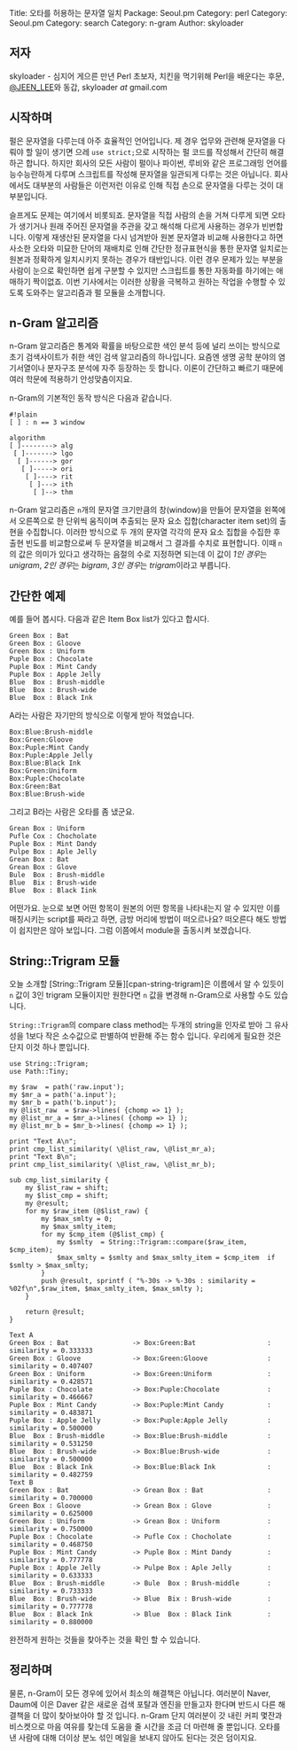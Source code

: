Title: 오타를 허용하는 문자열 일치
Package: Seoul.pm
Category: perl
Category: Seoul.pm
Category: search
Category: n-gram
Author: skyloader

저자
-----

skyloader - 심지어 게으른 만년 Perl 초보자, 치킨을 먹기위해 Perl을 배운다는 후문,
[@JEEN_LEE][twitter-jeen_lee]와 동갑, skyloader _at_ gmail.com


시작하며
---------

펄은 문자열을 다루는데 아주 효율적인 언어입니다.
제 경우 업무와 관련해 문자열을 다뤄야 할 일이 생기면 으레
`use strict;`으로 시작하는 펄 코드를 작성해서 간단히 해결하곤 합니다.
하지만 회사의 모든 사람이 펄이나 파이썬, 루비와 같은 프로그래밍 언어를
능수능란하게 다루며 스크립트를 작성해 문자열을 일관되게 다루는 것은 아닙니다.
회사에서도 대부분의 사람들은 이런저런 이유로 인해 직접 손으로 문자열을 다루는 것이 대부분입니다.

슬프게도 문제는 여기에서 비롯되죠.
문자열을 직접 사람의 손을 거쳐 다루게 되면 오타가 생기거나
원래 주어진 문자열을 주관을 갖고 해석해 다르게 사용하는 경우가 빈번합니다.
이렇게 재생산된 문자열을 다시 넘겨받아 원본 문자열과 비교해 사용한다고 하면
사소한 오타와 미묘한 단어의 재배치로 인해 간단한 정규표현식을 통한 문자열 일치로는
원본과 정확하게 일치시키지 못하는 경우가 태반입니다.
이런 경우 문제가 있는 부분을 사람이 눈으로 확인하면 쉽게 구분할 수 있지만
스크립트를 통한 자동화를 하기에는 애매하기 짝이없죠.
이번 기사에서는 이러한 상황을 극복하고 원하는 작업을 수행할 수 있도록 도와주는 알고리즘과 펄 모듈을 소개합니다.


n-Gram 알고리즘
----------------

n-Gram 알고리즘은 통계와 확률을 바탕으로한 색인 분석 등에 널리 쓰이는
방식으로 초기 검색사이트가 취한 색인 검색 알고리즘의 하나입니다.
요즘엔 생명 공학 분야의 염기서열이나 분자구조 분석에 자주 등장하는 듯 합니다.
이론이 간단하고 빠르기 때문에 여러 학문에 적용하기 안성맞춤이지요.

n-Gram의 기본적인 동작 방식은 다음과 같습니다.

    #!plain
    [ ] : n == 3 window

    algorithm
    [ ]--------> alg
     [ ]-------> lgo
      [ ]------> gor
       [ ]-----> ori
        [ ]----> rit
         [ ]---> ith
          [ ]--> thm

n-Gram 알고리즘은 `n`개의 문자열 크기만큼의 창(window)을 만들어 문자열을 왼쪽에서 오른쪽으로
한 단위씩 움직이며 추출되는 문자 요소 집합(character item set)의 출현을 수집합니다.
이러한 방식으로 두 개의 문자열 각각의 문자 요소 집합을 수집한 후
출현 빈도를 비교함으로써 두 문자열을 비교해서 그 결과를 수치로 표현합니다.
이때 `n`의 값은 의미가 있다고 생각하는 음절의 수로 지정하면 되는데
이 값이 *1인 경우*는 *unigram*, *2인 경우*는 *bigram*, *3인 경우*는 *trigram*이라고 부릅니다.


간단한 예제
------------

예를 들어 봅시다.
다음과 같은 Item Box list가 있다고 합시다.

```
Green Box : Bat
Green Box : Gloove
Green Box : Uniform
Puple Box : Chocolate
Puple Box : Mint Candy
Puple Box : Apple Jelly
Blue  Box : Brush-middle
Blue  Box : Brush-wide
Blue  Box : Black Ink
```

A라는 사람은 자기만의 방식으로 이렇게 받아 적었습니다.

```
Box:Blue:Brush-middle
Box:Green:Gloove
Box:Puple:Mint Candy
Box:Puple:Apple Jelly
Box:Blue:Black Ink
Box:Green:Uniform
Box:Puple:Chocolate
Box:Green:Bat
Box:Blue:Brush-wide
```

그리고 B라는 사람은 오타를 좀 냈군요.

```
Grean Box : Uniform
Pufle Cox : Chocholate
Puple Box : Mint Dandy
Pulpe Box : Aple Jelly
Grean Box : Bat
Grean Box : Glove
Bule  Box : Brush-middle
Blue  Bix : Brush-wide
Blue  Box : Black Iink
```

어떤가요. 눈으로 보면 어떤 항목이 원본의 어떤 항목을 나타내는지 알 수 있지만
이를 매칭시키는 script를 짜라고 하면, 금방 머리에 방법이 떠오르나요?
떠오른다 해도 방법이 쉽지만은 않아 보입니다.
그럼 이쯤에서 module을 출동시켜 보겠습니다.


String::Trigram 모듈
---------------------

오늘 소개할 [String::Trigram 모듈][cpan-string-trigram]은 이름에서 알 수 있듯이
`n` 값이 3인 trigram 모듈이지만 원한다면 `n` 값을 변경해 n-Gram으로 사용할 수도 있습니다.

`String::Trigram`의 compare class method는 두개의 string을 인자로 받아 그 유사성을 1보다 작은 소수값으로 판별하여 반환해 주는 함수 입니다.
우리에게 필요한 것은 단지 이것 하나 뿐입니다.

```
use String::Trigram;
use Path::Tiny;

my $raw  = path('raw.input');
my $mr_a = path('a.input');
my $mr_b = path('b.input');
my @list_raw  = $raw->lines( {chomp => 1} );
my @list_mr_a = $mr_a->lines( {chomp => 1} );
my @list_mr_b = $mr_b->lines( {chomp => 1} );

print "Text A\n";
print cmp_list_similarity( \@list_raw, \@list_mr_a);
print "Text B\n";
print cmp_list_similarity( \@list_raw, \@list_mr_b);

sub cmp_list_similarity {
    my $list_raw = shift;
    my $list_cmp = shift;
    my @result;
    for my $raw_item (@$list_raw) {
        my $max_smlty = 0;
        my $max_smlty_item;
        for my $cmp_item (@$list_cmp) {
            my $smlty  = String::Trigram::compare($raw_item, $cmp_item);
            $max_smlty = $smlty and $max_smlty_item = $cmp_item  if $smlty > $max_smlty;
        }
        push @result, sprintf ( "%-30s -> %-30s : similarity = %02f\n",$raw_item, $max_smlty_item, $max_smlty );
    }

    return @result;
}
```

```
Text A
Green Box : Bat                -> Box:Green:Bat                  : similarity = 0.333333
Green Box : Gloove             -> Box:Green:Gloove               : similarity = 0.407407
Green Box : Uniform            -> Box:Green:Uniform              : similarity = 0.428571
Puple Box : Chocolate          -> Box:Puple:Chocolate            : similarity = 0.466667
Puple Box : Mint Candy         -> Box:Puple:Mint Candy           : similarity = 0.483871
Puple Box : Apple Jelly        -> Box:Puple:Apple Jelly          : similarity = 0.500000
Blue  Box : Brush-middle       -> Box:Blue:Brush-middle          : similarity = 0.531250
Blue  Box : Brush-wide         -> Box:Blue:Brush-wide            : similarity = 0.500000
Blue  Box : Black Ink          -> Box:Blue:Black Ink             : similarity = 0.482759
Text B
Green Box : Bat                -> Grean Box : Bat                : similarity = 0.700000
Green Box : Gloove             -> Grean Box : Glove              : similarity = 0.625000
Green Box : Uniform            -> Grean Box : Uniform            : similarity = 0.750000
Puple Box : Chocolate          -> Pufle Cox : Chocholate         : similarity = 0.468750
Puple Box : Mint Candy         -> Puple Box : Mint Dandy         : similarity = 0.777778
Puple Box : Apple Jelly        -> Pulpe Box : Aple Jelly         : similarity = 0.633333
Blue  Box : Brush-middle       -> Bule  Box : Brush-middle       : similarity = 0.733333
Blue  Box : Brush-wide         -> Blue  Bix : Brush-wide         : similarity = 0.777778
Blue  Box : Black Ink          -> Blue  Box : Black Iink         : similarity = 0.880000
```

완전하게 원하는 것들을 찾아주는 것을 확인 할 수 있습니다.


정리하며
---------

물론, n-Gram이 모든 경우에 있어서 최소의 해결책은 아닙니다.
여러분이 Naver, Daum에 이은 Daver 같은 새로운 검색 포탈과 엔진을 만들고자 한다며
반드시 다른 해결책을 더 많이 찾아보아야 할 것 입니다.
n-Gram 단지 여러분이 갓 내린 커피 몇잔과 비스켓으로 마음 여유를 찾는데 도움을 줄 시간을 조금 더 마련해 줄 뿐입니다.
오타를 낸 사람에 대해 더이상 분노 섞인 메일을 보내지 않아도 된다는 것은 덤이지요.


[twitter-jeen_lee]:        http://twitter.com/JEEN_LEE
